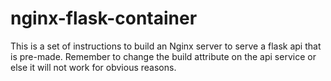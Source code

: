 # nginx-flask-container

This is a set of instructions to build an Nginx server to serve a flask api that is pre-made. Remember to change the build attribute on the api service or else it will not work for obvious reasons.
